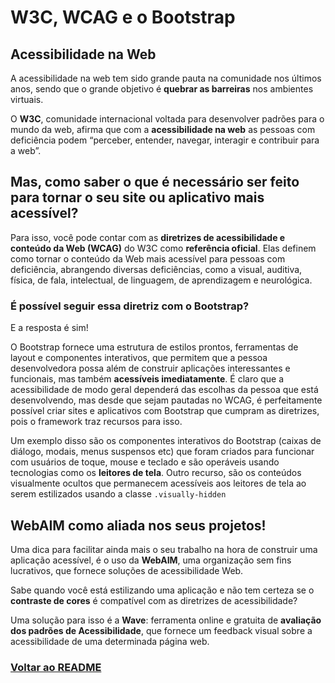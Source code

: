# W3C, WCAG e o Bootstrap

## Acessibilidade na Web

A acessibilidade na web tem sido grande pauta na comunidade nos últimos anos, sendo que o grande objetivo é **quebrar as barreiras** nos ambientes virtuais.

O **W3C**, comunidade internacional voltada para desenvolver padrões para o mundo da web, afirma que com a **acessibilidade na web** as pessoas com deficiência podem “perceber, entender, navegar, interagir e contribuir para a web”.

## Mas, como saber o que é necessário ser feito para tornar o seu site ou aplicativo mais acessível?

Para isso, você pode contar com as **diretrizes de acessibilidade e conteúdo da Web (WCAG)** do W3C como **referência oficial**. Elas definem como tornar o conteúdo da Web mais acessível para pessoas com deficiência, abrangendo diversas deficiências, como a visual, auditiva, física, de fala, intelectual, de linguagem, de aprendizagem e neurológica.

### É possível seguir essa diretriz com o Bootstrap?

E a resposta é sim!

O Bootstrap fornece uma estrutura de estilos prontos, ferramentas de layout e componentes interativos, que permitem que a pessoa desenvolvedora possa além de construir aplicações interessantes e funcionais, mas também **acessíveis imediatamente**. É claro que a acessibilidade de modo geral dependerá das escolhas da pessoa que está desenvolvendo, mas desde que sejam pautadas no WCAG, é perfeitamente possível criar sites e aplicativos com Bootstrap que cumpram as diretrizes, pois o framework traz recursos para isso.

Um exemplo disso são os componentes interativos do Bootstrap (caixas de diálogo, modais, menus suspensos etc) que foram criados para funcionar com usuários de toque, mouse e teclado e são operáveis ​​usando tecnologias como os **leitores de tela**. Outro recurso, são os conteúdos visualmente ocultos que permanecem acessíveis aos leitores de tela ao serem estilizados usando a classe `.visually-hidden`

## WebAIM como aliada nos seus projetos!

Uma dica para facilitar ainda mais o seu trabalho na hora de construir uma aplicação acessível, é o uso da **WebAIM**, uma organização sem fins lucrativos, que fornece soluções de acessibilidade Web.

Sabe quando você está estilizando uma aplicação e não tem certeza se o **contraste de cores** é compatível com as diretrizes de acessibilidade?

Uma solução para isso é a **Wave**: ferramenta online e gratuita de **avaliação dos padrões de Acessibilidade**, que fornece um feedback visual sobre a acessibilidade de uma determinada página web.

### [Voltar ao README](../README.md)




